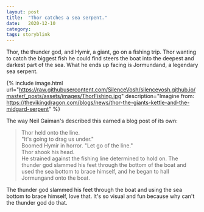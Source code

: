 ```yaml
---
layout: post
title:  "Thor catches a sea serpent."
date:   2020-12-10
category: 
tags: storyblink
---
```

Thor, the thunder god, and Hymir, a giant, go on a fishing trip. Thor wanting to catch the biggest fish he could find steers the boat into the deepest and darkest part of the sea. What he ends up facing is Jormundand, a legendary sea serpent. 

{% include image.html url="https://raw.githubusercontent.com/SilenceVosh/silencevosh.github.io/master/_posts/assets/images/ThorFishing.jpg" description="Imagine from: https://thevikingdragon.com/blogs/news/thor-the-giants-kettle-and-the-midgard-serpent" %}


The way Neil Gaiman's described this earned a blog post of its own: 
> Thor held onto the line.<br>"It's going to drag us under."<br>Boomed Hymir in horror. "Let go of the line."<br>Thor shook his head.<br>He strained against the fishing line determined to hold on. The thunder god slammed his feet through the bottom of the boat and used the sea bottom to brace himself, and he began to hall Jormungand onto the boat.

The thunder god slammed his feet through the boat and using the sea bottom to brace himself, love that. It's so visual and fun because why can't the thunder god do that.